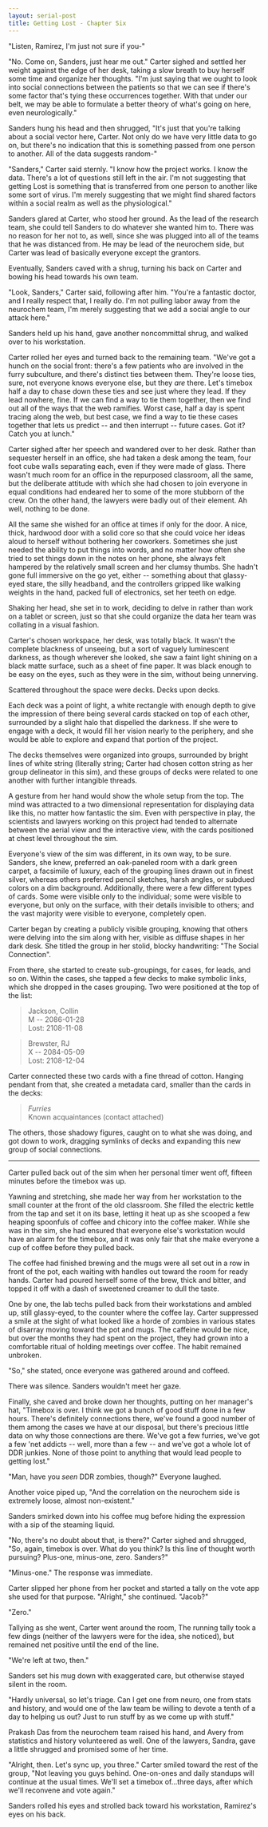 ```yaml
---
layout: serial-post
title: Getting Lost - Chapter Six
---
```


"Listen, Ramirez, I'm just not sure if you-"

"No.  Come on, Sanders, just hear me out."  Carter sighed and settled her weight against the edge of her desk, taking a slow breath to buy herself some time and organize her thoughts.  "I'm just saying that we ought to look into social connections between the patients so that we can see if there's some factor that's tying these occurrences together.  With that under our belt, we may be able to formulate a better theory of what's going on here, even neurologically."

Sanders hung his head and then shrugged, "It's just that you're talking about a social vector here, Carter.  Not only do we have very little data to go on, but there's no indication that this is something passed from one person to another.  All of the data suggests random-"

"Sanders," Carter said sternly.  "I know how the project works.  I know the data.  There's a lot of questions still left in the air.  I'm not suggesting that getting Lost is something that is transferred from one person to another like some sort of virus.  I'm merely suggesting that we might find shared factors within a social realm as well as the physiological."

Sanders glared at Carter, who stood her ground.  As the lead of the research team, she could tell Sanders to do whatever she wanted him to.  There was no reason for her not to, as well, since she was plugged into all of the teams that he was distanced from.  He may be lead of the neurochem side, but Carter was lead of basically everyone except the grantors.

Eventually, Sanders caved with a shrug, turning his back on Carter and bowing his head towards his own team.

"Look, Sanders," Carter said, following after him.  "You're a fantastic doctor, and I really respect that, I really do.  I'm not pulling labor away from the neurochem team, I'm merely suggesting that we add a social angle to our attack here."

Sanders held up his hand, gave another noncommittal shrug, and walked over to his workstation.

Carter rolled her eyes and turned back to the remaining team.  "We've got a hunch on the social front: there's a few patients who are involved in the furry subculture, and there's distinct ties between them.  They're loose ties, sure, not everyone knows everyone else, but they *are* there.  Let's timebox half a day to chase down these ties and see just where they lead.  If they lead nowhere, fine.  If we can find a way to tie them together, then we find out all of the ways that the web ramifies.  Worst case, half a day is spent tracing along the web, but best case, we find a way to tie these cases together that lets us predict -- and then interrupt -- future cases.  Got it?  Catch you at lunch."

Carter sighed after her speech and wandered over to her desk.  Rather than sequester herself in an office, she had taken a desk among the team, four foot cube walls separating each, even if they were made of glass.  There wasn't much room for an office in the repurposed classroom, all the same, but the deliberate attitude with which she had chosen to join everyone in equal conditions had endeared her to some of the more stubborn of the crew.  On the other hand, the lawyers were badly out of their element.  Ah well, nothing to be done.

All the same she wished for an office at times if only for the door.  A nice, thick, hardwood door with a solid core so that she could voice her ideas aloud to herself without bothering her coworkers.  Sometimes she just needed the ability to put things into words, and no matter how often she tried to set things down in the notes on her phone, she always felt hampered by the relatively small screen and her clumsy thumbs.  She hadn't gone full immersive on the go yet, either -- something about that glassy-eyed stare, the silly headband, and the controllers gripped like walking weights in the hand, packed full of electronics, set her teeth on edge.

Shaking her head, she set in to work, deciding to delve in rather than work on a tablet or screen, just so that she could organize the data her team was collating in a visual fashion.

Carter's chosen workspace, her desk, was totally black.  It wasn't the complete blackness of unseeing, but a sort of vaguely luminescent darkness, as though wherever she looked, she saw a faint light shining on a black matte surface, such as a sheet of fine paper.  It was black enough to be easy on the eyes, such as they were in the sim, without being unnerving.

Scattered throughout the space were decks.  Decks upon decks.

Each deck was a point of light, a white rectangle with enough depth to give the impression of there being several cards stacked on top of each other, surrounded by a slight halo that dispelled the darkness.  If she were to engage with a deck, it would fill her vision nearly to the periphery, and she would be able to explore and expand that portion of the project.

The decks themselves were organized into groups, surrounded by bright lines of white string (literally string; Carter had chosen cotton string as her group delineator in this sim), and these groups of decks were related to one another with further intangible threads.

A gesture from her hand would show the whole setup from the top.  The mind was attracted to a two dimensional representation for displaying data like this, no matter how fantastic the sim.  Even with perspective in play, the scientists and lawyers working on this project had tended to alternate between the aerial view and the interactive view, with the cards positioned at chest level throughout the sim.

Everyone's view of the sim was different, in its own way, to be sure.  Sanders, she knew, preferred an oak-paneled room with a dark green carpet, a facsimile of luxury, each of the grouping lines drawn out in finest silver, whereas others preferred pencil sketches, harsh angles, or subdued colors on a dim background.  Additionally, there were a few different types of cards.  Some were visible only to the individual; some were visible to everyone, but only on the surface, with their details invisible to others; and the vast majority were visible to everyone, completely open.

Carter began by creating a publicly visible grouping, knowing that others were delving into the sim along with her, visible as diffuse shapes in her dark desk.  She titled the group in her stolid, blocky handwriting: "The Social Connection".

From there, she started to create sub-groupings, for cases, for leads, and so on.  Within the cases, she tapped a few decks to make symbolic links, which she dropped in the cases grouping.  Two were positioned at the top of the list:

> Jackson, Collin  
> M -- 2086-01-28  
> Lost: 2108-11-08  

> Brewster, RJ  
> X -- 2084-05-09  
> Lost: 2108-12-04  

Carter connected these two cards with a fine thread of cotton.  Hanging pendant from that, she created a metadata card, smaller than the cards in the decks:

> _Furries_  
> Known acquaintances (contact attached)

The others, those shadowy figures, caught on to what she was doing, and got down to work, dragging symlinks of decks and expanding this new group of social connections.

-----

Carter pulled back out of the sim when her personal timer went off, fifteen minutes before the timebox was up.

Yawning and stretching, she made her way from her workstation to the small counter at the front of the old classroom.  She filled the electric kettle from the tap and set it on its base, letting it heat up as she scooped a few heaping spoonfuls of coffee and chicory into the coffee maker.  While she was in the sim, she had ensured that everyone else's workstation would have an alarm for the timebox, and it was only fair that she make everyone a cup of coffee before they pulled back.

The coffee had finished brewing and the mugs were all set out in a row in front of the pot, each waiting with handles out toward the room for ready hands.  Carter had poured herself some of the brew, thick and bitter, and topped it off with a dash of sweetened creamer to dull the taste.

One by one, the lab techs pulled back from their workstations and ambled up, still glassy-eyed, to the counter where the coffee lay.  Carter suppressed a smile at the sight of what looked like a horde of zombies in various states of disarray moving toward the pot and mugs.  The caffeine would be nice, but over the months they had spent on the project, they had grown into a comfortable ritual of holding meetings over coffee.  The habit remained unbroken.

"So," she stated, once everyone was gathered around and coffeed.

There was silence.  Sanders wouldn't meet her gaze.

Finally, she caved and broke down her thoughts, putting on her manager's hat, "Timebox is over.  I think we got a bunch of good stuff done in a few hours.  There's definitely connections there, we've found a good number of them among the cases we have at our disposal, but there's precious little data on why those connections are there.  We've got a few furries, we've got a few 'net addicts -- well, more than a few -- and we've got a whole lot of DDR junkies.  None of those point to anything that would lead people to getting lost."

"Man, have you *seen* DDR zombies, though?"  Everyone laughed.

Another voice piped up, "And the correlation on the neurochem side is extremely loose, almost non-existent."

Sanders smirked down into his coffee mug before hiding the expression with a sip of the steaming liquid.

"No, there's no doubt about that, is there?"  Carter sighed and shrugged, "So, again, timebox is over.  What do you think?  Is this line of thought worth pursuing?  Plus-one, minus-one, zero.  Sanders?"

"Minus-one."  The response was immediate.

Carter slipped her phone from her pocket and started a tally on the vote app she used for that purpose.  "Alright," she continued.  "Jacob?"

"Zero."

Tallying as she went, Carter went around the room,  The running tally took a few dings (neither of the lawyers were for the idea, she noticed), but remained net positive until the end of the line.

"We're left at two, then."

Sanders set his mug down with exaggerated care, but otherwise stayed silent in the room.

"Hardly universal, so let's triage.  Can I get one from neuro, one from stats and history, and would one of the law team be willing to devote a tenth of a day to helping us out?  Just to run stuff by as we come up with stuff."

Prakash Das from the neurochem team raised his hand, and Avery from statistics and history volunteered as well.  One of the lawyers, Sandra, gave a little shrugged and promised some of her time.

"Alright, then.  Let's sync up, you three."  Carter smiled toward the rest of the group, "Not leaving you guys behind.  One-on-ones and daily standups will continue at the usual times.  We'll set a timebox of...three days, after which we'll reconvene and vote again."

Sanders rolled his eyes and strolled back toward his workstation, Ramirez's eyes on his back.
